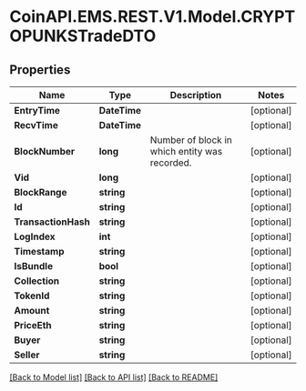 # CoinAPI.EMS.REST.V1.Model.CRYPTOPUNKSTradeDTO

## Properties

Name | Type | Description | Notes
------------ | ------------- | ------------- | -------------
**EntryTime** | **DateTime** |  | [optional] 
**RecvTime** | **DateTime** |  | [optional] 
**BlockNumber** | **long** | Number of block in which entity was recorded. | [optional] 
**Vid** | **long** |  | [optional] 
**BlockRange** | **string** |  | [optional] 
**Id** | **string** |  | [optional] 
**TransactionHash** | **string** |  | [optional] 
**LogIndex** | **int** |  | [optional] 
**Timestamp** | **string** |  | [optional] 
**IsBundle** | **bool** |  | [optional] 
**Collection** | **string** |  | [optional] 
**TokenId** | **string** |  | [optional] 
**Amount** | **string** |  | [optional] 
**PriceEth** | **string** |  | [optional] 
**Buyer** | **string** |  | [optional] 
**Seller** | **string** |  | [optional] 

[[Back to Model list]](../README.md#documentation-for-models) [[Back to API list]](../README.md#documentation-for-api-endpoints) [[Back to README]](../README.md)

